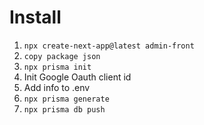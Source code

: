 # Install

1. `npx create-next-app@latest admin-front`
1. `copy package json`
1. `npx prisma init`
1. Init Google Oauth client id
1. Add info to .env
1. `npx prisma generate`
1. `npx prisma db push`
